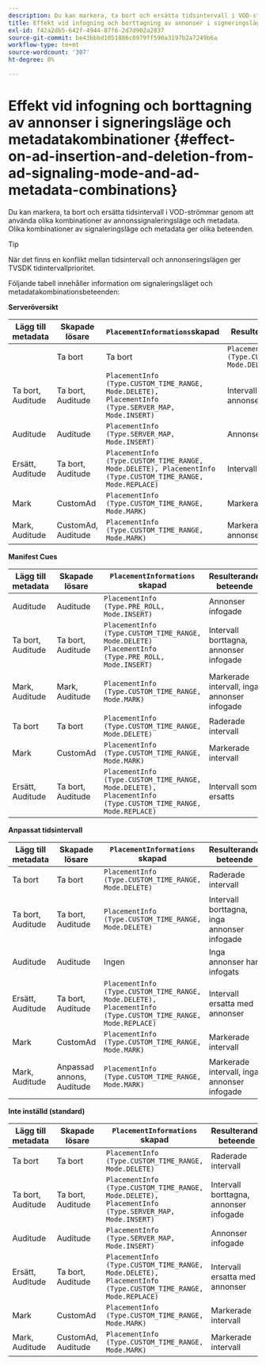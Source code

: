 ```yaml
---
description: Du kan markera, ta bort och ersätta tidsintervall i VOD-strömmar genom att använda olika kombinationer av annonssignaleringsläge och metadata. Olika kombinationer av signaleringsläge och metadata ger olika beteenden.
title: Effekt vid infogning och borttagning av annonser i signeringsläge och metadatakombinationer
exl-id: f42a2db5-642f-4944-87f6-2d7d902a2837
source-git-commit: be43bbbd1051886c8979ff590a3197b2a7249b6a
workflow-type: tm+mt
source-wordcount: '307'
ht-degree: 0%

---
```


# Effekt vid infogning och borttagning av annonser i signeringsläge och metadatakombinationer {#effect-on-ad-insertion-and-deletion-from-ad-signaling-mode-and-ad-metadata-combinations}

Du kan markera, ta bort och ersätta tidsintervall i VOD-strömmar genom att använda olika kombinationer av annonssignaleringsläge och metadata. Olika kombinationer av signaleringsläge och metadata ger olika beteenden.

>[!TIP]
>
>När det finns en konflikt mellan tidsintervall och annonseringslägen ger TVSDK tidintervallprioritet.

Följande tabell innehåller information om signaleringsläget och metadatakombinationsbeteenden:

**Serveröversikt**

| **Lägg till metadata** | **Skapade lösare** | **`PlacementInformations`skapad** | **Resulterande beteende** |
|--- |--- |--- |--- |
|  | Ta bort | Ta bort | `PlacementInfo (Type.CUSTOM_TIME_RANGE, Mode.DELETE)` | Raderade intervall |
| Ta bort, Auditude | Ta bort, Auditude | `PlacementInfo (Type.CUSTOM_TIME_RANGE, Mode.DELETE),` <br>`PlacementInfo (Type.SERVER_MAP, Mode.INSERT)` | Intervall borttagna, annonser infogade |
| Auditude | Auditude | `PlacementInfo (Type.SERVER_MAP, Mode.INSERT)` | Annonser infogade |
| Ersätt, Auditude | Ta bort, Auditude | `PlacementInfo (Type.CUSTOM_TIME_RANGE, Mode.DELETE), PlacementInfo (Type.CUSTOM_TIME_RANGE, Mode.REPLACE)` | Intervall som ersatts |
| Mark | CustomAd | `PlacementInfo (Type.CUSTOM_TIME_RANGE, Mode.MARK)` | Markerade intervall |
| Mark, Auditude | CustomAd, Auditude | `PlacementInfo (Type.CUSTOM_TIME_RANGE, Mode.MARK)` | Markerade intervall, inga annonser infogade |

**Manifest Cues**

| Lägg till metadata | Skapade lösare | `PlacementInformations` skapad | Resulterande beteende |
|--- |--- |--- |--- |
| Auditude | Auditude | `PlacementInfo (Type.PRE_ROLL, Mode.INSERT)` | Annonser infogade |
| Ta bort, Auditude | Ta bort, Auditude | `PlacementInfo (Type.CUSTOM_TIME_RANGE, Mode.DELETE)`<br>`PlacementInfo (Type.PRE_ROLL, Mode.INSERT)` | Intervall borttagna, annonser infogade |
| Mark, Auditude | Mark, Auditude | `PlacementInfo (Type.CUSTOM_TIME_RANGE, Mode.MARK)` | Markerade intervall, inga annonser infogade |
| Ta bort | Ta bort | `PlacementInfo (Type.CUSTOM_TIME_RANGE, Mode.DELETE)` | Raderade intervall |
| Mark | CustomAd | `PlacementInfo (Type.CUSTOM_TIME_RANGE, Mode.MARK)` | Markerade intervall |
| Ersätt, Auditude | Ta bort, Auditude | `PlacementInfo (Type.CUSTOM_TIME_RANGE, Mode.DELETE), PlacementInfo (Type.CUSTOM_TIME_RANGE, Mode.REPLACE)` | Intervall som ersatts |

**Anpassat tidsintervall**

| Lägg till metadata | Skapade lösare | `PlacementInformations` skapad | Resulterande beteende |
|--- |--- |--- |--- |
| Ta bort | Ta bort | `PlacementInfo (Type.CUSTOM_TIME_RANGE, Mode.DELETE)` | Raderade intervall |
| Ta bort, Auditude | Ta bort, Auditude | `PlacementInfo (Type.CUSTOM_TIME_RANGE, Mode.DELETE)` | Intervall borttagna, inga annonser infogade |
| Auditude | Auditude | Ingen | Inga annonser har infogats |
| Ersätt, Auditude | Ta bort, Auditude | `PlacementInfo (Type.CUSTOM_TIME_RANGE, Mode.DELETE), PlacementInfo (Type.CUSTOM_TIME_RANGE, Mode.REPLACE)` | Intervall ersatta med annonser |
| Mark | CustomAd | `PlacementInfo (Type.CUSTOM_TIME_RANGE, Mode.MARK)` | Markerade intervall |
| Mark, Auditude | Anpassad annons, Auditude | `PlacementInfo (Type.CUSTOM_TIME_RANGE, Mode.MARK)` | Markerade intervall, inga annonser infogade |

**Inte inställd (standard)**

| Lägg till metadata | Skapade lösare | `PlacementInformations` skapad | Resulterande beteende |
|--- |--- |--- |--- |
| Ta bort | Ta bort | `PlacementInfo (Type.CUSTOM_TIME_RANGE, Mode.DELETE)` | Raderade intervall |
| Ta bort, Auditude | Ta bort, Auditude | `PlacementInfo (Type.CUSTOM_TIME_RANGE, Mode.DELETE), PlacementInfo (Type.SERVER_MAP, Mode.INSERT)` | Intervall borttagna, annonser infogade |
| Auditude | Auditude | `PlacementInfo (Type.SERVER_MAP, Mode.INSERT)` | Annonser infogade |
| Ersätt, Auditude | Ta bort, Auditude | `PlacementInfo (Type.CUSTOM_TIME_RANGE, Mode.DELETE), PlacementInfo (Type.CUSTOM_TIME_RANGE, Mode.REPLACE)` | Intervall ersatta med annonser |
| Mark | CustomAd | `PlacementInfo (Type.CUSTOM_TIME_RANGE, Mode.MARK)` | Markerade intervall |
| Mark, Auditude | CustomAd, Auditude | `PlacementInfo (Type.CUSTOM_TIME_RANGE, Mode.MARK)` | Markerade intervall |
